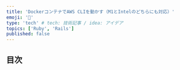 ```yaml
---
title: 'DockerコンテナでAWS CLIを動かす（M1とIntelのどちらにも対応）'
emoji: '🐳'
type: 'tech' # tech: 技術記事 / idea: アイデア
topics: ['Ruby', 'Rails']
published: false
---
```


## 目次

